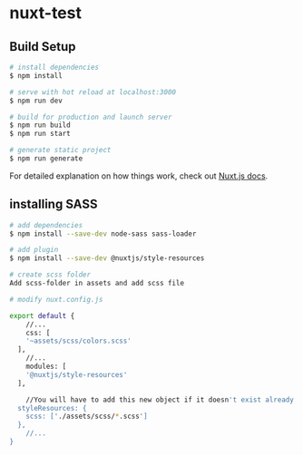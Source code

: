 # nuxt-test

## Build Setup

```bash
# install dependencies
$ npm install

# serve with hot reload at localhost:3000
$ npm run dev

# build for production and launch server
$ npm run build
$ npm run start

# generate static project
$ npm run generate
```

For detailed explanation on how things work, check out [Nuxt.js docs](https://nuxtjs.org).

## installing SASS

```bash
# add dependencies
$ npm install --save-dev node-sass sass-loader

# add plugin
$ npm install --save-dev @nuxtjs/style-resources

# create scss folder
Add scss-folder in assets and add scss file

# modify nuxt.config.js

export default {
    //...
    css: [
    '~assets/scss/colors.scss'
  ],
    //...
    modules: [
    '@nuxtjs/style-resources'
  ],

    //You will have to add this new object if it doesn't exist already
  styleResources: {
    scss: ['./assets/scss/*.scss']
  },
    //...
}

```
